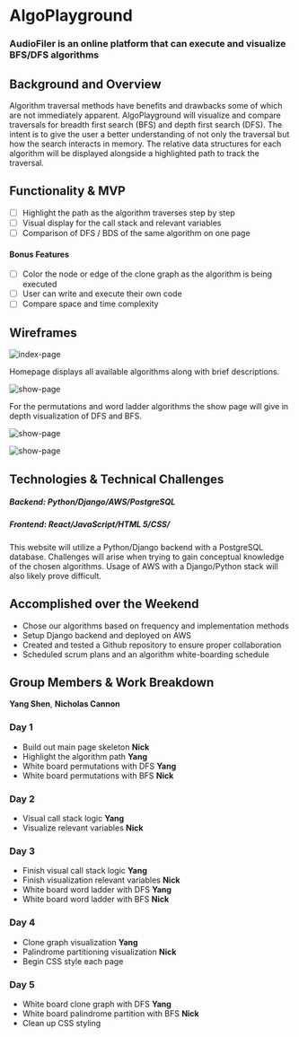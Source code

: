 # AlgoPlayground

### AudioFiler is an online platform that can execute and visualize BFS/DFS algorithms

## Background and Overview

Algorithm traversal methods have benefits and drawbacks some of which are not immediately apparent. AlgoPlayground will visualize and compare traversals for breadth first search (BFS) and depth first search (DFS). The intent is to give the user a better understanding of not only the traversal but how the search interacts in memory. The relative data structures for each algorithm will be displayed alongside a highlighted path to track the traversal.

## Functionality & MVP

   - [ ] Highlight the path as the algorithm traverses step by step
   - [ ] Visual display for the call stack and relevant variables
   - [ ] Comparison of DFS / BDS of the same algorithm on one page

#### Bonus Features
   - [ ] Color the node or edge of the clone graph as the algorithm is being executed
   - [ ] User can write and execute their own code
   - [ ] Compare space and time complexity

## Wireframes

![index-page](wireframes/algosplash.png)

Homepage displays all available algorithms along with brief descriptions.

![show-page](wireframes/algocompare.png)

For the permutations and word ladder algorithms the show page will give in depth visualization of DFS and BFS.

![show-page](wireframes/clonegraph.png)

![show-page](wireframes/palindrome.png)


## Technologies & Technical Challenges
  ##### Backend: Python/Django/AWS/PostgreSQL
  ##### Frontend: React/JavaScript/HTML 5/CSS/

  This website will utilize a Python/Django backend with a PostgreSQL database. Challenges will arise when trying to gain conceptual knowledge of the chosen algorithms. Usage of AWS with a Django/Python stack will also likely prove difficult.

## Accomplished over the Weekend
 - Chose our algorithms based on frequency and implementation methods
 - Setup Django backend and deployed on AWS
 - Created and tested a Github repository to ensure proper collaboration
 - Scheduled scrum plans and an algorithm white-boarding schedule

## Group Members & Work Breakdown

**Yang Shen**,
**Nicholas Cannon**

### Day 1
  - Build out main page skeleton **Nick**
  - Highlight the algorithm path **Yang**
  - White board permutations with DFS **Yang**
  - White board permutations with BFS **Nick**

### Day 2
  - Visual call stack logic **Yang**
  - Visualize relevant variables **Nick**

### Day 3
  - Finish visual call stack logic **Yang**
  - Finish visualization relevant variables **Nick**
  - White board word ladder with DFS **Yang**
  - White board word ladder with BFS **Nick**

### Day 4
  - Clone graph visualization **Yang**
  - Palindrome partitioning visualization **Nick**
  - Begin CSS style each page

### Day 5
 - White board clone graph with DFS **Yang**
 - White board palindrome partition with BFS **Nick**
 - Clean up CSS styling
